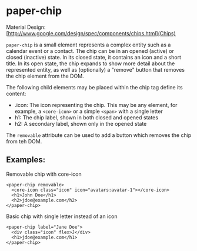 paper-chip
==========
Material Design: [http://www.google.com/design/spec/components/chips.html](Chips)

`paper-chip` is a small element represents a complex entity such as a calendar
event or a contact. The chip can be in an opened (active) or closed (inactive)
state. In its closed state, it contains an icon and a short title. In its open
state, the chip expands to show more detail about the represented entity, as
well as (optionally) a "remove" button that removes the chip element from the
DOM.

The following child elements may be placed within the chip tag define its
content:

  * .icon: The icon representing the chip. This may be any element, for
            example, a `<core-icon>` or a simple `<span>` with a single letter
  * h1: The chip label, shown in both closed and opened states
  * h2: A secondary label, shown only in the opened state

The `removable` attribute can be used to add a button which removes the chip
from teh DOM.

## Examples:

Removable chip with core-icon

    <paper-chip removable>
      <core-icon class="icon" icon="avatars:avatar-1"></core-icon>
      <h1>John Doe</h1>
      <h2>jdoe@example.com</h2>
    </paper-chip>

Basic chip with single letter instead of an icon

    <paper-chip label="Jane Doe">
      <div class="icon" flex>J</div>
      <h1>jdoe@example.com</h1>
    </paper-chip>


